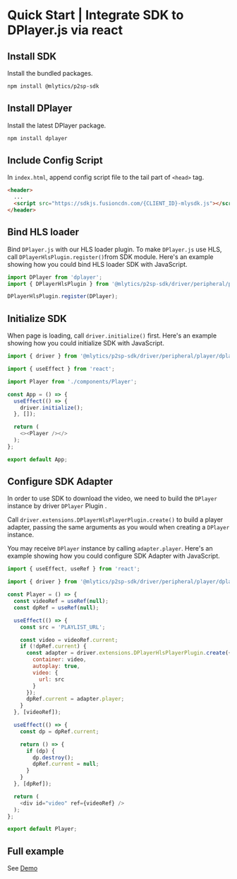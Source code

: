 # Quick Start | Integrate SDK to DPlayer.js via react

## Install SDK

Install the bundled packages.

```bash
npm install @mlytics/p2sp-sdk
```

## Install DPlayer

Install the latest DPlayer package.

```bash
npm install dplayer
```

## Include Config Script

In `index.html`, append config script file to the tail part of `<head>` tag.

```html public/index.html
<header>
  ...
  <script src="https://sdkjs.fusioncdn.com/{CLIENT_ID}-mlysdk.js"></script>
</header>
```

## Bind HLS loader

Bind `DPlayer.js` with our HLS loader plugin. To make `DPlayer.js` use HLS, call `DPlayerHlsPlugin.register()`from SDK module. Here's an example showing how you could bind HLS loader SDK with JavaScript.

```javascript
import DPlayer from 'dplayer';
import { DPlayerHlsPlugin } from '@mlytics/p2sp-sdk/driver/peripheral/player/dplayer/streaming/hls/bundle';

DPlayerHlsPlugin.register(DPlayer);
```

## Initialize SDK

When page is loading, call `driver.initialize()` first. Here's an example showing how you could initialize SDK with JavaScript.

```javascript
import { driver } from '@mlytics/p2sp-sdk/driver/peripheral/player/dplayer/streaming/hls/bundle';

import { useEffect } from 'react';

import Player from './components/Player';

const App = () => {
  useEffect(() => {
    driver.initialize();
  }, []);

  return (
    <><Player /></>
  );
};

export default App;
```

## Configure SDK Adapter

In order to use SDK to download the video, we need to build the `DPlayer` instance by driver `DPlayer` Plugin .

Call `driver.extensions.DPlayerHlsPlayerPlugin.create()` to build a player adapter, passing the same arguments as you would when creating a `DPlayer` instance.

You may receive `DPlayer` instance by calling `adapter.player`. Here's an example showing how you could configure SDK Adapter with JavaScript.

```javascript
import { useEffect, useRef } from 'react';

import { driver } from '@mlytics/p2sp-sdk/driver/peripheral/player/dplayer/streaming/hls/bundle';

const Player = () => {
  const videoRef = useRef(null);
  const dpRef = useRef(null);

  useEffect(() => {
    const src = 'PLAYLIST_URL';

    const video = videoRef.current;
    if (!dpRef.current) {
      const adapter = driver.extensions.DPlayerHlsPlayerPlugin.create({
        container: video,
        autoplay: true,
        video: {
          url: src
        }
      });
      dpRef.current = adapter.player;
    }
  }, [videoRef]);

  useEffect(() => {
    const dp = dpRef.current;

    return () => {
      if (dp) {
        dp.destroy();
        dpRef.current = null;
      }
    }
  }, [dpRef]);

  return (
    <div id="video" ref={videoRef} />
  );
};

export default Player;
```

## Full example

See [Demo](https://github.com/mlytics/stream-sdk-guide/tree/main/DPlayer/react-sample)